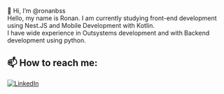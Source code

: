👋 Hi, I’m @ronanbss  
Hello, my name is Ronan. I am currently studying front-end development using Nest.JS and Mobile Development with Kotlin.  
I have wide experience in Outsystems development and with Backend development using python.  

## 📫 How to reach me:

[![LinkedIn](https://img.shields.io/badge/LinkedIn-0077B5?style=for-the-badge&logo=linkedin&logoColor=white)]((https://www.linkedin.com/in/ronan-brito-17b290b4/))

<!---
ronanbss/ronanbss is a ✨ special ✨ repository because its `README.md` (this file) appears on your GitHub profile.
You can click the Preview link to take a look at your changes.
--->
